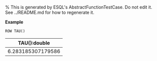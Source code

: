 % This is generated by ESQL's AbstractFunctionTestCase. Do not edit it. See ../README.md for how to regenerate it.

**Example**

```esql
ROW TAU()
```

| TAU():double |
| --- |
| 6.283185307179586 |


